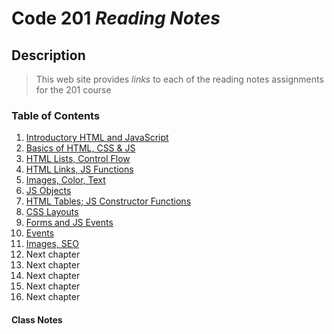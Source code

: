 # Code 201 ***Reading Notes***

## Description 
> This web site provides *links* to each of the reading notes assignments for the 201 course

### Table of Contents
1. [Introductory HTML and JavaScript](class-01.md)
1. [Basics of HTML, CSS & JS](class-02.md)
1. [HTML Lists, Control Flow](class-03.md)
1. [HTML Links, JS Functions](class-04.md)
1. [Images, Color, Text](class-05.md)
1. [JS Objects](class-06.md)
1. [HTML Tables; JS Constructor Functions](class-07.md)
1. [CSS Layouts](class-08.md)
1. [Forms and JS Events](class-09.md)
1. [Events](class-10.md)
1. [Images, SEO](class-11.md)
1. Next chapter
1. Next chapter
1. Next chapter
1. Next chapter
1. Next chapter
#### Class Notes

